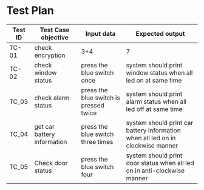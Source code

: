
# Test Plan

|Test ID   |Test Case objective  |Input data   |Expected output   |
|----------|---------------------|-------------------|---------------------------------|
|TC-01| check encryption  | 3+4|7|
|TC-02     |check window status    |press the blue switch once |system should print window status when all led on at same time | 
|TC_03     |check alarm status  | press the blue switch is pressed twice | system should print alarm status when all led off at same time| 
|TC_04     | get car battery information | press the blue switch three times |system should print car battery information when all led on in clockwise manner |
|TC_05| Check door status |press the blue switch four  |system should print door status when all led on in anti-clockwise manner| 
